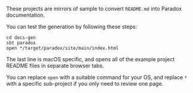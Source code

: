 These projects are mirrors of sample to convert `README.md` into Paradox documentation.

You can test the generation by following these steps:

```
cd docs-gen
sbt paradox
open */target/paradox/site/main/index.html
```

The last line is macOS specific, and opens all of the example project README files in separate browser tabs.

You can replace `open` with a suitable command for your OS, and replace `*` with a specific sub-project if you only need to review one page.
